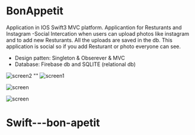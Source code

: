 # BonAppetit


Application in IOS Swift3 MVC platform.
Applicantion for Resturants and  Instagram -Social Intercation when users can upload photos like instagram and to add new Resturants.
All the uploads are saved in the db.
This application is social so if you add Resturant or photo everyone can see.

* Design patten: Singleton & Obserever & MVC
* Database: Firebase db and SQLITE (relational db)

![screen2](http://imageshack.com/a/img923/1538/GKoC1D.png) "" ![screen1](http://imageshack.com/a/img924/993/z7cO9f.png)

![screen](http://imageshack.com/a/img924/1294/HwY0Om.png)


![screen](https://i.imgur.com/gX0N4ql.png)
# Swift---bon-apetit
